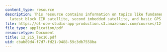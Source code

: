 ```yaml
---
content_type: resource
description: This resource contains information on topics like fundamentals of GPS,
  latest block IIR satellite, second imbedded satellite, and basic GPS operation.
file: https://ol-ocw-studio-app-production.s3.amazonaws.com/courses/12-215-modern-navigation-fall-2006/cbab89d4f7d7fd21948859c3db7558ba_12_215_lec16.pdf
file_type: application/pdf
resourcetype: Document
title: 12_215_lec16.pdf
uid: cbab89d4-f7d7-fd21-9488-59c3db7558ba
---
```


